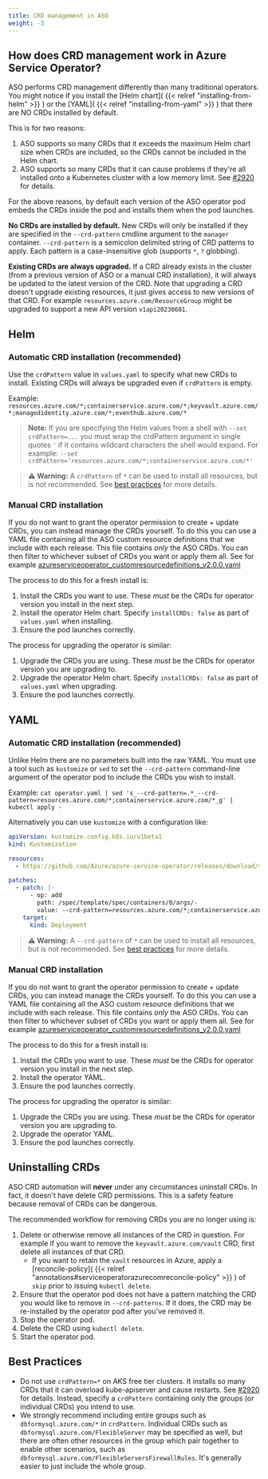```yaml
---
title: CRD management in ASO
weight: -3
---
```


## How does CRD management work in Azure Service Operator?

ASO performs CRD management differently than many traditional operators. You might notice if you install the
[Helm chart]( {{< relref "installing-from-helm" >}} ) or the [YAML]( {{< relref "installing-from-yaml" >}} ) that there are NO CRDs installed by default.

This is for two reasons:

1. ASO supports so many CRDs that it exceeds the maximum Helm chart size when CRDs are included, so the CRDs cannot be 
   included in the Helm chart.
2. ASO supports so many CRDs that it can cause problems if they're all installed onto a Kubernetes cluster with a low
   memory limit. See [#2920](https://github.com/Azure/azure-service-operator/issues/2920) for details.

For the above reasons, by default each version of the ASO operator pod embeds the CRDs inside the pod and installs them when
the pod launches. 

**No CRDs are installed by default.** New CRDs will only be installed if they are specified in the 
`--crd-pattern` cmdline argument to the `manager` container. `--crd-pattern` is a semicolon delimited string of CRD
patterns to apply. Each pattern is a case-insensitive glob (supports `*`, `?` globbing).

**Existing CRDs are always upgraded.** If a CRD already exists in the cluster (from a previous version of ASO or 
a manual CRD installation), it will always be updated to the latest version of the CRD. Note that upgrading a CRD doesn't
upgrade existing resources, it just gives access to new versions of that CRD. For example `resources.azure.com/ResourceGroup`
might be upgraded to support a new API version `v1api20230601`.

## Helm

### Automatic CRD installation (recommended)

Use the `crdPattern` value in `values.yaml` to specify what new CRDs to install. Existing CRDs will always be upgraded
even if `crdPattern` is empty.

Example: `resources.azure.com/*;containerservice.azure.com/*;keyvault.azure.com/*;managedidentity.azure.com/*;eventhub.azure.com/*`

> **Note:** If you are specifying the Helm values from a shell with `--set crdPattern=...` you must wrap the crdPattern
> argument in single quotes `'` if it contains wildcard characters the shell would expand. For example:
> `--set crdPattern='resources.azure.com/*;containerservice.azure.com/*'`

> **⚠️ Warning:** A `crdPattern` of `*` can be used to install all resources, but is not recommended.
> See [best practices](#best-practices) for more details.

### Manual CRD installation

If you do not want to grant the operator permission to create + update CRDs, you can instead manage the CRDs yourself.
To do this you can use a YAML file containing all the ASO custom resource definitions that we include with each release. 
This file contains _only_ the ASO CRDs.
You can then filter to whichever subset of CRDs you want or apply them all. 
See for example [azureserviceoperator_customresourcedefinitions_v2.0.0.yaml](https://github.com/Azure/azure-service-operator/releases/download/v2.0.0/azureserviceoperator_customresourcedefinitions_v2.0.0.yaml)

The process to do this for a fresh install is:

1. Install the CRDs you want to use. These _must_ be the CRDs for operator version you install in the next step.
2. Install the operator Helm chart. Specify `installCRDs: false` as part of `values.yaml` when installing.
3. Ensure the pod launches correctly.

The process for upgrading the operator is similar:

1. Upgrade the CRDs you are using. These _must_ be the CRDs for operator version you are upgrading to.
2. Upgrade the operator Helm chart. Specify `installCRDs: false` as part of `values.yaml` when upgrading.
3. Ensure the pod launches correctly.

## YAML

### Automatic CRD installation (recommended)

Unlike Helm there are no parameters built into the raw YAML. You must use a tool such as `kustomize` or `sed` to
set the `--crd-pattern` command-line argument of the operator pod to include the CRDs you wish to install.

Example: `cat operator.yaml | sed 's_--crd-pattern=.*_--crd-pattern=resources.azure.com/*;containerservice.azure.com/*_g' | kubectl apply -`

Alternatively you can use `kustomize` with a configuration like:
```yaml
apiVersion: kustomize.config.k8s.io/v1beta1
kind: Kustomization

resources:
  - https://github.com/Azure/azure-service-operator/releases/download/v2.1.0/azureserviceoperator_v2.1.0.yaml

patches:
  - patch: |-
      - op: add
        path: /spec/template/spec/containers/0/args/-
        value: --crd-pattern=resources.azure.com/*;containerservice.azure.com/*;keyvault.azure.com/*;managedidentity.azure.com/*;eventhub.azure.com/*
    target:
      kind: Deployment
```

> **⚠️ Warning:** A `--crd-pattern` of `*` can be used to install all resources, but is not recommended.
> See [best practices](#best-practices) for more details.

### Manual CRD installation

If you do not want to grant the operator permission to create + update CRDs, you can instead manage the CRDs yourself.
To do this you can use a YAML file containing all the ASO custom resource definitions that we include with each release.
This file contains _only_ the ASO CRDs.
You can then filter to whichever subset of CRDs you want or apply them all.
See for example [azureserviceoperator_customresourcedefinitions_v2.0.0.yaml](https://github.com/Azure/azure-service-operator/releases/download/v2.0.0/azureserviceoperator_customresourcedefinitions_v2.0.0.yaml)

The process to do this for a fresh install is:

1. Install the CRDs you want to use. These _must_ be the CRDs for operator version you install in the next step.
2. Install the operator YAML.
3. Ensure the pod launches correctly.

The process for upgrading the operator is similar:

1. Upgrade the CRDs you are using. These _must_ be the CRDs for operator version you are upgrading to.
2. Upgrade the operator YAML.
3. Ensure the pod launches correctly.

## Uninstalling CRDs

ASO CRD automation will **never** under any circumstances uninstall CRDs. In fact, it doesn't have delete CRD permissions.
This is a safety feature because removal of CRDs can be dangerous.

The recommended workflow for removing CRDs you are no longer using is:

1. Delete or otherwise remove all instances of the CRD in question. For example if you want to remove the 
   `keyvault.azure.com/vault` CRD, first delete all instances of that CRD.
   * If you want to retain the `vault` resources in Azure, apply a [reconcile-policy]( {{< relref "annotations#serviceoperatorazurecomreconcile-policy" >}} )
     of `skip` prior to issuing `kubectl delete`.
2. Ensure that the operator pod does not have a pattern matching the CRD you would like to remove in `--crd-patterns`.
   If it does, the CRD may be re-installed by the operator pod after you've removed it.
3. Stop the operator pod.
4. Delete the CRD using `kubectl delete`.
5. Start the operator pod.

## Best Practices

* Do not use `crdPattern=*` on AKS free tier clusters. It installs so many CRDs that it can overload kube-apiserver and cause
  restarts. See [#2920](https://github.com/Azure/azure-service-operator/issues/2920) for details. Instead, specify
  a `crdPattern` containing only the groups (or individual CRDs) you intend to use.
* We strongly recommend including entire groups such as `dbformysql.azure.com/*` in `crdPattern`. Individual CRDs such as
  `dbformysql.azure.com/FlexibleServer` may be specified as well, but there are often other resources in the 
  group which pair together to enable other scenarios, such as `dbformysql.azure.com/FlexibleServersFirewallRules`.
  It's generally easier to just include the whole group.

